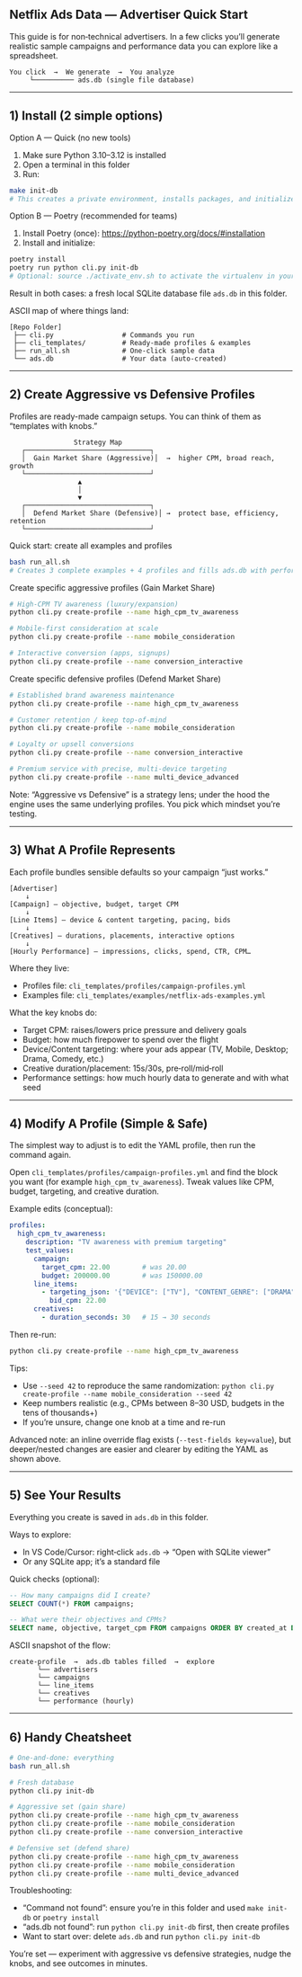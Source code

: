 ## Netflix Ads Data — Advertiser Quick Start

This guide is for non‑technical advertisers. In a few clicks you’ll generate realistic sample campaigns and performance data you can explore like a spreadsheet.

```
You click  →  We generate  →  You analyze
     └────────── ads.db (single file database)
```

---

## 1) Install (2 simple options)

Option A — Quick (no new tools)

1) Make sure Python 3.10–3.12 is installed
2) Open a terminal in this folder
3) Run:

```bash
make init-db
# This creates a private environment, installs packages, and initializes ads.db
```

Option B — Poetry (recommended for teams)

1) Install Poetry (once): https://python-poetry.org/docs/#installation
2) Install and initialize:

```bash
poetry install
poetry run python cli.py init-db
# Optional: source ./activate_env.sh to activate the virtualenv in your shell
```

Result in both cases: a fresh local SQLite database file `ads.db` in this folder.

ASCII map of where things land:

```
[Repo Folder]
 ├── cli.py                 # Commands you run
 ├── cli_templates/         # Ready-made profiles & examples
 ├── run_all.sh             # One-click sample data
 └── ads.db                 # Your data (auto-created)
```

---

## 2) Create Aggressive vs Defensive Profiles

Profiles are ready-made campaign setups. You can think of them as “templates with knobs.”

```
                Strategy Map
   ┌───────────────────────────────┐
   │  Gain Market Share (Aggressive)│  →  higher CPM, broad reach, growth
   └───────────────────────────────┘
                 ▲
                 │
                 ▼
   ┌───────────────────────────────┐
   │  Defend Market Share (Defensive)│ →  protect base, efficiency, retention
   └───────────────────────────────┘
```

Quick start: create all examples and profiles

```bash
bash run_all.sh
# Creates 3 complete examples + 4 profiles and fills ads.db with performance data
```

Create specific aggressive profiles (Gain Market Share)

```bash
# High-CPM TV awareness (luxury/expansion)
python cli.py create-profile --name high_cpm_tv_awareness

# Mobile-first consideration at scale
python cli.py create-profile --name mobile_consideration

# Interactive conversion (apps, signups)
python cli.py create-profile --name conversion_interactive
```

Create specific defensive profiles (Defend Market Share)

```bash
# Established brand awareness maintenance
python cli.py create-profile --name high_cpm_tv_awareness

# Customer retention / keep top-of-mind
python cli.py create-profile --name mobile_consideration

# Loyalty or upsell conversions
python cli.py create-profile --name conversion_interactive

# Premium service with precise, multi-device targeting
python cli.py create-profile --name multi_device_advanced
```

Note: “Aggressive vs Defensive” is a strategy lens; under the hood the engine uses the same underlying profiles. You pick which mindset you’re testing.

---

## 3) What A Profile Represents

Each profile bundles sensible defaults so your campaign “just works.”

```
[Advertiser]
    ↓
[Campaign] — objective, budget, target CPM
    ↓
[Line Items] — device & content targeting, pacing, bids
    ↓
[Creatives] — durations, placements, interactive options
    ↓
[Hourly Performance] — impressions, clicks, spend, CTR, CPM…
```

Where they live:

- Profiles file: `cli_templates/profiles/campaign-profiles.yml`
- Examples file: `cli_templates/examples/netflix-ads-examples.yml`

What the key knobs do:

- Target CPM: raises/lowers price pressure and delivery goals
- Budget: how much firepower to spend over the flight
- Device/Content targeting: where your ads appear (TV, Mobile, Desktop; Drama, Comedy, etc.)
- Creative duration/placement: 15s/30s, pre‑roll/mid‑roll
- Performance settings: how much hourly data to generate and with what seed

---

## 4) Modify A Profile (Simple & Safe)

The simplest way to adjust is to edit the YAML profile, then run the command again.

Open `cli_templates/profiles/campaign-profiles.yml` and find the block you want (for example `high_cpm_tv_awareness`). Tweak values like CPM, budget, targeting, and creative duration.

Example edits (conceptual):

```yaml
profiles:
  high_cpm_tv_awareness:
    description: "TV awareness with premium targeting"
    test_values:
      campaign:
        target_cpm: 22.00        # was 20.00
        budget: 200000.00        # was 150000.00
      line_items:
        - targeting_json: '{"DEVICE": ["TV"], "CONTENT_GENRE": ["DRAMA"], "GEO_COUNTRY": ["US"]}'
          bid_cpm: 22.00
      creatives:
        - duration_seconds: 30   # 15 → 30 seconds
```

Then re-run:

```bash
python cli.py create-profile --name high_cpm_tv_awareness
```

Tips:

- Use `--seed 42` to reproduce the same randomization: `python cli.py create-profile --name mobile_consideration --seed 42`
- Keep numbers realistic (e.g., CPMs between 8–30 USD, budgets in the tens of thousands+)
- If you’re unsure, change one knob at a time and re-run

Advanced note: an inline override flag exists (`--test-fields key=value`), but deeper/nested changes are easier and clearer by editing the YAML as shown above.

---

## 5) See Your Results

Everything you create is saved in `ads.db` in this folder.

Ways to explore:

- In VS Code/Cursor: right‑click `ads.db` → “Open with SQLite viewer”
- Or any SQLite app; it’s a standard file

Quick checks (optional):

```sql
-- How many campaigns did I create?
SELECT COUNT(*) FROM campaigns;

-- What were their objectives and CPMs?
SELECT name, objective, target_cpm FROM campaigns ORDER BY created_at DESC;
```

ASCII snapshot of the flow:

```
create-profile  →  ads.db tables filled  →  explore
       └── advertisers
       └── campaigns
       └── line_items
       └── creatives
       └── performance (hourly)
```

---

## 6) Handy Cheatsheet

```bash
# One-and-done: everything
bash run_all.sh

# Fresh database
python cli.py init-db

# Aggressive set (gain share)
python cli.py create-profile --name high_cpm_tv_awareness
python cli.py create-profile --name mobile_consideration
python cli.py create-profile --name conversion_interactive

# Defensive set (defend share)
python cli.py create-profile --name high_cpm_tv_awareness
python cli.py create-profile --name mobile_consideration
python cli.py create-profile --name multi_device_advanced
```

Troubleshooting:

- “Command not found”: ensure you’re in this folder and used `make init-db` or `poetry install`
- “ads.db not found”: run `python cli.py init-db` first, then create profiles
- Want to start over: delete `ads.db` and run `python cli.py init-db`

You’re set — experiment with aggressive vs defensive strategies, nudge the knobs, and see outcomes in minutes.

